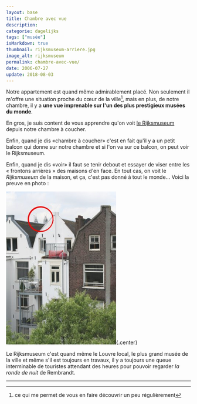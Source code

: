 ```yaml
---
layout: base
title: Chambre avec vue
description: 
categorie: dagelijks
tags: ["musée"]
isMarkdown: true
thumbnail: rijksmuseum-arriere.jpg
image_alt: rijksmuseum
permalink: chambre-avec-vue/
date: 2006-07-27
update: 2018-08-03
---
```




Notre appartement est quand même admirablement placé. Non seulement il m'offre une situation proche du cœur de la ville[^1], mais en plus, de notre chambre, il y a **une vue imprenable sur l'un des plus prestigieux musées du monde**.

En gros, je suis content de vous apprendre qu'on voit [le Rijksmuseum](https://fr.wikipedia.org/wiki/Rijksmuseum_Amsterdam) depuis notre chambre à coucher. 

Enfin, quand je dis «chambre à coucher» c'est en fait qu'il y a un petit balcon qui donne sur notre chambre et si l'on va sur ce balcon, on peut voir le Rijksmuseum. 

Enfin, quand je dis «voir» il faut se tenir debout et essayer de viser entre les « frontons arrières » des maisons d'en face. En tout cas, on voit le *Rijksmuseum* de la maison, et ça, c'est pas donné à tout le monde... Voici la preuve en photo :

![rijksmuseum](rijksmuseum-arriere.jpg){.center}

Le Rijksmuseum c'est quand même le Louvre local, le plus grand musée de la ville et même s'il est toujours en travaux, il y a toujours une queue interminable de touristes attendant des heures pour pouvoir regarder *la ronde de nuit* de Rembrandt.

---
[^1]: ce qui me permet de vous en faire découvrir un peu régulièrement